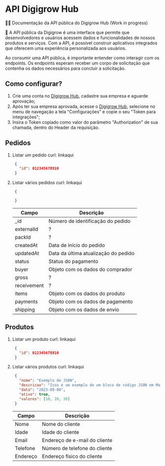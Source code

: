 # API Digigrow Hub

✍🏻 Documentação da API pública do Digigrow Hub (Work in progress)

💬 A API pública da Digigrow é uma interface que permite que desenvolvedores e usuários acessem dados e funcionalidades de nossos produtos e serviços. Com a API, é possível construir aplicativos integrados que oferecem uma experiência personalizada aos usuários.

Ao consumir uma API pública, é importante entender como interagir com os endpoints. Os endpoints esperam receber um corpo de solicitação que contenha os dados necessários para concluir a solicitação.

## Como configurar?

1. Crie uma conta no [Digigrow Hub](https://app.digigrow.com.br/), cadastre sua empresa e aguarde aprovação;
2. Após ter sua empresa aprovada, acesse o [Digigrow Hub](https://app.digigrow.com.br/), selecione no menu de navegação a tela "Configurações" e copie o seu "Token para integrações";
3. Insira o Token copiado como valor do parâmetro "Authorization" de sua chamada, dentro do Header da requisição.

## Pedidos

1. Listar um pedido
   curl: linkaqui

   ```json
    {
      "id": 012345678910
    }
    ```

2. Listar vários pedidos
   curl: linkaqui

   ```json
    {
   
    }
    ```

    | Campo        | Descrição                             |
    |--------------|---------------------------------------|
    | _id          | Número de identificação do pedido     |
    | externalId   | ?                                     |
    | packId       | ?                                     |
    | createdAt    | Data de início do pedido              |
    | updatedAt    | Data da última atualização do pedido  |
    | status       | Status do pagamento                   |
    | buyer        | Objeto com os dados do comprador      |
    | gross        | ?                                     |
    | receivement  | ?                                     |
    | items        | Objeto com os dados do produto        |
    | payments     | Objeto com os dados de pagamento      |
    | shipping     | Objeto com os dados de envio          |


## Produtos

1. Listar um produto
   curl: linkaqui

   ```json
    {
      "id": 012345678910
    }
    ```

2. Listar vários produtos
   curl: linkaqui

   ```json
    {
      "nome": "Exemplo de JSON",
      "descricao": "Isso é um exemplo de um bloco de código JSON em Markdown.",
      "data": "2023-09-06",
      "ativo": true,
      "valores": [10, 20, 30]
    }
    ```

    | Campo        | Descrição                             |
    |--------------|---------------------------------------|
    | Nome         | Nome do cliente                       |
    | Idade        | Idade do cliente                      |
    | Email        | Endereço de e-mail do cliente         |
    | Telefone     | Número de telefone do cliente         |
    | Endereço     | Endereço físico do cliente            |
